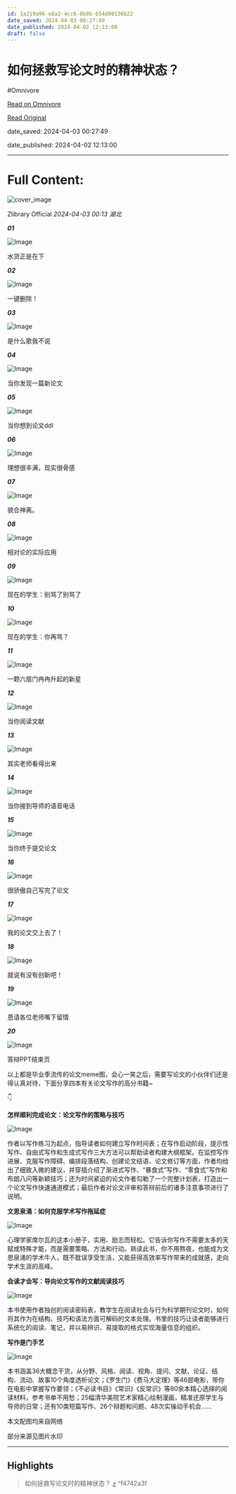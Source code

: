 ```yaml
---
id: 1a219a96-e8a2-4cc6-8b0b-654d90136b22
date_saved: 2024-04-03 00:27:49
date_published: 2024-04-02 12:13:00
draft: false
---
```


# 如何拯救写论文时的精神状态？
#Omnivore

[Read on Omnivore](https://omnivore.app/me/-18ea236913c)

[Read Original](https://mp.weixin.qq.com/s/dO5pVmWH-KvyHnyGlgkLvw)

date_saved: 2024-04-03 00:27:49

date_published: 2024-04-02 12:13:00

--- 

# Full Content: 

![cover_image](https://proxy-prod.omnivore-image-cache.app/0x0,sOJ0qR5ZNSTZ_lrJcN7YWtVvog0zzF_-FNT0cYUIxxQ4/https://mmbiz.qpic.cn/mmbiz_jpg/LnqibuvWdQcBScWFlmYibicYVxkicVnH4Aj7uwTP7YhY8bo1X3VTaULzQs4JQ754Ib9NgLxVLZQ6HfYaHQlRzsFbeQ/0?wx_fmt=jpeg) 

 Zlibrary Official _2024-04-03 00:13_ _湖北_ 

**_01_**

![Image](https://proxy-prod.omnivore-image-cache.app/0x0,sD9bGUAAdZSWo3uF4_TPxTIdM4qkFeFP_H8b8IauXlBk/https://mmbiz.qpic.cn/mmbiz_jpg/LnqibuvWdQcBScWFlmYibicYVxkicVnH4Aj7icUFJvJMhP61gHliboLBk1ZjuCibduQzy0K6n79ySFlzBaib2icictibAnzuw/640?wx_fmt=jpeg&from=appmsg)

水货正是在下

**_02_**

![Image](https://proxy-prod.omnivore-image-cache.app/0x0,sRtxYtnxwBWmU5NS1GVBFkOlVPJRFcsyM9haKJKbDM4U/https://mmbiz.qpic.cn/mmbiz_jpg/LnqibuvWdQcBScWFlmYibicYVxkicVnH4Aj7gla5GWGlYSK6IsOBn0e1uvoqowLZrgeOPjzMzUXOStFJ1I61kyjctw/640?wx_fmt=jpeg&from=appmsg)

一键删除！

**_03_**

![Image](https://proxy-prod.omnivore-image-cache.app/0x0,sKTpx4VVN6KCwcJHHH3995h1648InEApisJgbWMNMZR8/https://mmbiz.qpic.cn/mmbiz_png/LnqibuvWdQcBScWFlmYibicYVxkicVnH4Aj7icszkYVlUKtTJVmMn0Eap50SEDbA6np2yVbm6xk1TJOvU0hhloJZrdg/640?wx_fmt=png&from=appmsg)

是什么歌我不说

**_04_**

![Image](https://proxy-prod.omnivore-image-cache.app/0x0,s-Vk9OD3cQlG7R5IFIimdNzbiDDKrjVOXoWbTnFyVSc0/https://mmbiz.qpic.cn/mmbiz_jpg/LnqibuvWdQcBScWFlmYibicYVxkicVnH4Aj7ZpjIHP1M2DKcnyXj72ibvA1pfaUje0FfwkUib5H9GXomExoc8qRNicW6A/640?wx_fmt=jpeg&from=appmsg)

当你发现一篇新论文

**_05_**

![Image](https://proxy-prod.omnivore-image-cache.app/0x0,syUWIPvmeA8QegXJf7Kd7OFY0Jo8wJHXCj4X8nxKPrPQ/https://mmbiz.qpic.cn/mmbiz_jpg/LnqibuvWdQcBScWFlmYibicYVxkicVnH4Aj7icfzHLL17dEzHASOaucKHhrQAqv4vgLugPicGIct0hGJwOEpGV1U5QibQ/640?wx_fmt=jpeg&from=appmsg)

当你想到论文ddl

**_06_**

![Image](https://proxy-prod.omnivore-image-cache.app/0x0,sFPKo-Jjad-rC_8mt2MFFjKXxHX_R5NbFAIC_vYAtPX8/https://mmbiz.qpic.cn/mmbiz_jpg/LnqibuvWdQcBScWFlmYibicYVxkicVnH4Aj7ByNtPkwMIibleN37I7aBbbpbJeawj5oRJVwic0je2LrG232Z0qvPZbPA/640?wx_fmt=jpeg&from=appmsg)

理想很丰满，现实很骨感

**_07_**

![Image](https://proxy-prod.omnivore-image-cache.app/0x0,sfc_r0E-Sp8Yet4PCe-GBtbuQYZk-IIgttJn_Rb27mCI/https://mmbiz.qpic.cn/mmbiz_jpg/LnqibuvWdQcBScWFlmYibicYVxkicVnH4Aj7Pmdl1ga9ictuecKzW2CKGdNFwm4buas4uYusxGAsP4IJunUrxQTHAgg/640?wx_fmt=jpeg&from=appmsg)

貌合神离。

**_08_**

![Image](https://proxy-prod.omnivore-image-cache.app/0x0,swILSQRPhk9ioFEkH6VGW9XEd1TAzs35yOpVAg9jqBCk/https://mmbiz.qpic.cn/mmbiz_jpg/LnqibuvWdQcBScWFlmYibicYVxkicVnH4Aj7u896jBXFwCibSlDk8PlLFlmXOGA2rGhiaeFcrbK0licah6EKcGic76ACEQ/640?wx_fmt=jpeg&from=appmsg)

相对论的实际应用

**_09_**

![Image](https://proxy-prod.omnivore-image-cache.app/0x0,sjqGs0z5vwyBlJeA6A-lgjdpK9wXxGJxaXJQnEYFParU/https://mmbiz.qpic.cn/mmbiz_jpg/LnqibuvWdQcBScWFlmYibicYVxkicVnH4Aj7LCTdlib5qHKwdBgM6UibADHVGnN15cXrcmqdHicH8cl28XdONZRUIP4Fw/640?wx_fmt=jpeg&from=appmsg)

现在的学生：别骂了别骂了

**_10_**

![Image](https://proxy-prod.omnivore-image-cache.app/0x0,sawPH8O75qN2_DUoPQOc6uiZzGDNFEuP-u_4JxiBrKJI/https://mmbiz.qpic.cn/mmbiz_jpg/LnqibuvWdQcBScWFlmYibicYVxkicVnH4Aj7ic97ibsdWUPs8Nhc4ocIrxe59STz1rX8QfwhZctQjOtFslicJrZMicAFQQ/640?wx_fmt=jpeg&from=appmsg)

现在的学生：你再骂？

**_11_**

![Image](https://proxy-prod.omnivore-image-cache.app/0x0,sKmSpGSvEvwCbCqNf9HPnzArLGviEdWqyRIxVTQNnY-s/https://mmbiz.qpic.cn/mmbiz_jpg/LnqibuvWdQcBScWFlmYibicYVxkicVnH4Aj7O0JjAVkgQZIsoP79LVjgBfbVqYQiaCepfeq4LI8xz4WPldFStlj8BPA/640?wx_fmt=jpeg&from=appmsg)

一颗六扇门冉冉升起的新星

**_12_**

![Image](https://proxy-prod.omnivore-image-cache.app/0x0,s2SC6tXicRQweBMk-b3PZeSgB2E-F_jL0d2wQ0El2ufU/https://mmbiz.qpic.cn/mmbiz_jpg/LnqibuvWdQcBScWFlmYibicYVxkicVnH4Aj7JcxWeEmZZAQQJrMtgbCGPibkgdbrIdChsRhIYkF5P3AhKDCo3kbdzfg/640?wx_fmt=jpeg&from=appmsg)

当你阅读文献

**_13_**

![Image](https://proxy-prod.omnivore-image-cache.app/0x0,sV-KdKX9hdR7qsGYGXacSIcAw0sG405a6WBtCvdSxRpQ/https://mmbiz.qpic.cn/mmbiz_jpg/LnqibuvWdQcBScWFlmYibicYVxkicVnH4Aj7ibUGrO5KBhzI2yXUcuVbYg3UwVE10jtcO3q633hMwc6CGbbE4WHq5Sg/640?wx_fmt=jpeg&from=appmsg)

其实老师看得出来

**_14_**

![Image](https://proxy-prod.omnivore-image-cache.app/0x0,sH8RP5Y36sj3k0C_MpNNVBzvn1TKiB1dXsruSBzvqL5o/https://mmbiz.qpic.cn/mmbiz_jpg/LnqibuvWdQcBScWFlmYibicYVxkicVnH4Aj7yGe7axMJjchE7thz41y9Ok7Xu41vSxYKiaE0qtYnYImE2I5V0o3xZrA/640?wx_fmt=jpeg&from=appmsg)

当你接到导师的语音电话

**_15_**

![Image](https://proxy-prod.omnivore-image-cache.app/0x0,sJnPLE5TyMILHe0hXcHJJs1Q4pPQOajxYWFXrO0OhZ-c/https://mmbiz.qpic.cn/mmbiz_jpg/LnqibuvWdQcBScWFlmYibicYVxkicVnH4Aj7Wk89sTrEGltNiaMXpANLbIE57h6nkJhUW0OCdyC85iceuCkuianAwibaGw/640?wx_fmt=jpeg&from=appmsg)

当你终于提交论文

**_16_**

![Image](https://proxy-prod.omnivore-image-cache.app/0x0,sCeBg3MiaKqqjJDrWEyQ4agVqnK_LKZObk3xXi91Uu8U/https://mmbiz.qpic.cn/mmbiz_jpg/LnqibuvWdQcBScWFlmYibicYVxkicVnH4Aj7hLH24fZqoSQJDP7Og56tPoMrl3CKyySLFFMoCS2sKJUl6iciavrBMSLg/640?wx_fmt=jpeg&from=appmsg)

很骄傲自己写完了论文

**_17_**

![Image](https://proxy-prod.omnivore-image-cache.app/0x0,siCHwAn6WbV5XZgGvHZ0UjZQsDr9Gm4Icb6hE4iQLTaU/https://mmbiz.qpic.cn/mmbiz_jpg/LnqibuvWdQcBScWFlmYibicYVxkicVnH4Aj7afrQLgOTzHPKgVyP0Gs5cfuXXsuUoNPQOKLNrzwgW4V3HHf7icpiaBMw/640?wx_fmt=jpeg&from=appmsg)

我的论文交上去了！

**_18_**

![Image](https://proxy-prod.omnivore-image-cache.app/0x0,siQkk82Ct0DXRkrZMqrJyOyW3YQiESY-TS0WpcE36ZUE/https://mmbiz.qpic.cn/mmbiz_jpg/LnqibuvWdQcBScWFlmYibicYVxkicVnH4Aj7XAF4ybX0I0pT6vpA5tyboiaHk9Y3ATxr8QFZauT6fiah0zsDV0QicajwQ/640?wx_fmt=jpeg&from=appmsg)

就说有没有创新吧！

**_19_**

![Image](https://proxy-prod.omnivore-image-cache.app/0x0,sONesCFezFm45fjRrgCBdDDmQhqihpyPME-yR1ZZBuLk/https://mmbiz.qpic.cn/mmbiz_jpg/LnqibuvWdQcBScWFlmYibicYVxkicVnH4Aj7CBJp1O7JGu8DqWWh6mjQL9QGiahJibEgIicENCQjmj23qvlssFx5MfscQ/640?wx_fmt=jpeg&from=appmsg)

恳请各位老师嘴下留情

**_20_**

![Image](https://proxy-prod.omnivore-image-cache.app/0x0,s0vG0_Rg2e3zQhKgRocUsan1nhAIc-hzKlw31tOThXes/https://mmbiz.qpic.cn/mmbiz_png/LnqibuvWdQcBScWFlmYibicYVxkicVnH4Aj7opXmbmOe2E43sW01gqLEyR9N4Hsu2SIDmMoK5r93ib69OppibdmsnwOw/640?wx_fmt=png&from=appmsg)

答辩PPT结束页

以上都是毕业季流传的论文meme图，会心一笑之后，需要写论文的小伙伴们还是得认真对待，下面分享四本有关论文写作的高分书籍\~

👇

**怎样顺利完成论文：论文写作的策略与技巧**

![Image](https://proxy-prod.omnivore-image-cache.app/0x0,sqSwNDDN6fDYqyM1KvhN5lCajpzNdoTAISNiTEPCToD4/https://mmbiz.qpic.cn/mmbiz_png/LnqibuvWdQcBScWFlmYibicYVxkicVnH4Aj7xesMnTAeKxic9ibnRqHGabia2lmtyTE3e5Qtt4zSZHsptkDjwMotnqL6A/640?wx_fmt=png&from=appmsg)

作者以写作练习为起点，指导读者如何建立写作时间表；在写作启动阶段，提示性写作、自由式写作和生成式写作三大方法可以帮助读者构建大纲框架。在监控写作进展、克服写作障碍、编排段落结构、创建论文结语、论文修订等方面，作者均给出了细致入微的建议，并穿插介绍了渐进式写作、“暴食式”写作、“零食式”写作和布朗八问等新颖技巧；还为时间紧迫的论文作者勾勒了一个完整计划表，打造出一个论文写作快速通道模式；最后作者对论文评审和答辩前后的诸多注意事项进行了说明。

**文思泉涌：如何克服学术写作拖延症**

![Image](https://proxy-prod.omnivore-image-cache.app/0x0,sG6SxvrfZh4ApOsVCbh5gWYanXzo-1ls_Qj0fAh-0-14/https://mmbiz.qpic.cn/mmbiz_png/LnqibuvWdQcBScWFlmYibicYVxkicVnH4Aj7q0DaMHsqW1hpmh2Wn0ibp7c1IYT9V0HxfpbYEgUtMKlxQmWZOmyu52w/640?wx_fmt=png&from=appmsg)

心理学家席尔瓦的这本小册子，实用、励志而轻松。它告诉你写作不需要太多的天赋或特殊才能，而是需要策略、方法和行动。熟读此书，你不用熬夜，也能成为文思泉涌的学术牛人，既不耽误享受生活，又能获得高效率写作带来的成就感，走向学术生涯的高峰。

**会读才会写：导向论文写作的文献阅读技巧**

![Image](https://proxy-prod.omnivore-image-cache.app/0x0,sTkqywAIoROyZz_u08_pT1LIQJ2Zs97SXNXci1LHfy3I/https://mmbiz.qpic.cn/mmbiz_png/LnqibuvWdQcBScWFlmYibicYVxkicVnH4Aj75lzF0gTrgkLicR5plySL95uDRd0FjUKhA0yDDDLo2TcAWYKJgWNd3mw/640?wx_fmt=png&from=appmsg)

本书使用作者独创的阅读密码表，教学生在阅读社会与行为科学期刊论文时，如何将其作为在结构、技巧和语法方面可解码的文本处理。书里的技巧让读者能够进行系统化的阅读、笔记，并以易辨识、易提取的格式实现海量信息的组织。

**写作是门手艺**

![Image](https://proxy-prod.omnivore-image-cache.app/0x0,sx4Rc4rLPGhdOqCh44uliKih_r5POkU-QmgI5qgusKUo/https://mmbiz.qpic.cn/mmbiz_png/LnqibuvWdQcBScWFlmYibicYVxkicVnH4Aj7iaicfeu3CuR3lDTibJZOzq2V0BhDjB7j7opNYTWN4E8tS1aiaXF9WhzhWA/640?wx_fmt=png&from=appmsg)

本书涵盖36大概念干货，从分野、风格、阅读、视角、提问、文献、论证、结构、流动、故事10个角度透析论文；《罗生门》《费马大定理》等46部电影，带你在电影中掌握写作要领；《不必读书目》《常识》《反常识》等80余本精心选择的阅读材料，参考书单不用愁；25幅清华美院艺术家精心绘制漫画，精准还原学生与导师的日常；还有10类短篇写作、26个辩题和问题、48次实操动手机会……

本文配图均来自网络

部分来源见图片水印

---

## Highlights

> 如何拯救写论文时的精神状态？ [⤴️](https://omnivore.app/me/-18ea236913c#f4742a3f-3408-4265-ab20-da9c54147c47)  ^f4742a3f

